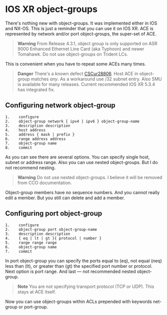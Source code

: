 # IOS XR object-groups
There's nothing new with object-groups. It was implemented either in IOS and NX-OS. This is just a reminder that you can use it on IOS XR. ACE is represented by network and/or port object-groups, the super-set of ACE.

> **Warning** From Release 4.3.1, object group is only supported on ASR 9000 Enhanced Ethernet Line Card (aka Typhoon) and newer Tomahawk. Do not use object-groups on Trident LCs.

This is convenient when you have to repeat some ACEs many times.

> **Danger** There's a known defect [CSCur28806](https://bst.cloudapps.cisco.com/bugsearch/bug/CSCur28806/). Host ACE in object-group matches _any_. As a workaround use /32 subnet entry. Also SMU is available for many releases. Current recommended IOS XR 5.3.4 has integrated fix.

## Configuring network object-group
```cisco
1.    configure
2.    object-group network { ipv4 | ipv6 } object-group-name
3.    description description
4.    host address
5.    address { mask | prefix }
6.    range address address
7.    object-group name
8.    commit
```
As you can see there are several options. You can specify single host, subnet or address range. Also you can use nested object-groups. But I do not recommend nesting.

> **Warning** Do not use nested object-groups. I believe it will be removed from CCO documentation.

Object-group members have no sequence numbers. And you cannot really edit a member. But you still can delete and add a member.

## Configuring port object-group
```cisco
1.    configure
2.    object-group port object-group-name
3.    description description
4.    { eq | lt | gt }{ protocol | number }
5.    range range range
6.    object-group name
7.    commit
```
In port object-group you can specify the ports equal to (eq), not equal (neq) less than (lt), or greater than (gt) the specified port number or protocol. Next option is port range. And last — not recommended nested object-group.

> **Note** You are not specifying transport protocol (TCP or UDP). This stays at ACE itself.

Now you can use object-groups within ACLs prepended with keywords net-group or port-group.
